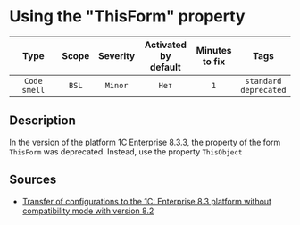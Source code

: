 # Using the "ThisForm" property

| Type | Scope | Severity | Activated<br/>by default | Minutes<br/>to fix | Tags |
| :-: | :-: | :-: | :-: | :-: | :-: |
| `Code smell` | `BSL` | `Minor` | `Нет` | `1` | `standard`<br/>`deprecated` |


## <TODO PARAMS>

## Description

In the version of the platform 1C Enterprise 8.3.3, the property of the form ```ThisForm``` was deprecated. Instead, use the property ```ThisObject```

## Sources

* [Transfer of configurations to the 1C: Enterprise 8.3 platform without compatibility mode with version 8.2](https://its.1c.ru/db/metod8dev#content:5293:hdoc:_top:thisform)

